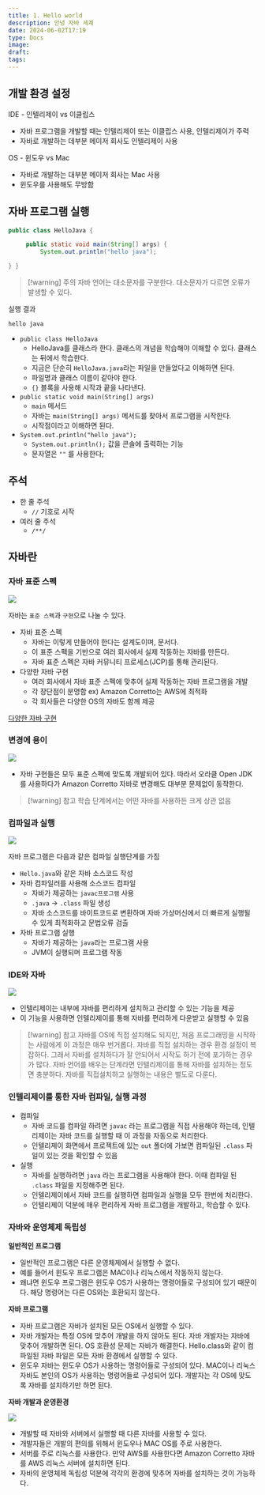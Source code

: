 ```yaml
---
title: 1. Hello world
description: 안녕 자바 세계
date: 2024-06-02T17:19
type: Docs
image:
draft:
tags:
---
```


## 개발 환경 설정

IDE - 인텔리제이 vs 이클립스

- 자바 프로그램을 개발할 때는 인텔리제이 또는 이클립스 사용, 인텔리제이가 주력
- 자바로 개발하는 데부분 메이저 회사도 인텔리제이 사용

OS - 윈도우 vs Mac

- 자바로 개발하는 대부분 메이저 회사는 Mac 사용
- 윈도우를 사용해도 무방함

## 자바 프로그램 실행

```java
public class HelloJava {

     public static void main(String[] args) {
         System.out.println("hello java");

} }
```

> [!warning] 주의
> 자바 언어는 대소문자를 구분한다. 대소문자가 다르면 오류가 발생할 수 있다.

실행 결과

```
hello java
```

- `public class HelloJava`
  - HelloJava를 클래스라 한다. 클래스의 개념을 학습해야 이해할 수 있다. 클래스는 뒤에서 학습한다.
  - 지금은 단순히 `HelloJava.java`라는 파일을 만들었다고 이해하면 된다.
  - 파일명과 클래스 이름이 같아야 한다.
  - `{}` 블록을 사용해 시작과 끝을 나타낸다.
- `public static void main(String[] args)`
  - `main` 메서드
  - 자바는 `main(String[] args)` 메서드를 찾아서 프로그램을 시작한다.
  - 시작점이라고 이해하면 된다.
- `System.out.println("hello java");`
  - `System.out.println();` 값을 콘솔에 출력하는 기능
  - 문자열은 `""` 를 사용한다;

## 주석

- 한 줄 주석
  - `//` 기호로 시작
- 여러 줄 주석
  - `/**/`

## 자바란

### 자바 표준 스펙

![](https://i.imgur.com/XqiROWb.png)

자바는 `표준 스펙`과 `구현`으로 나눌 수 있다.

- 자바 표준 스펙
  - 자바는 이렇게 만들어야 한다는 설계도이며, 문서다.
  - 이 표준 스펙을 기반으로 여러 회사에서 실제 작동하는 자바를 만든다.
  - 자바 표준 스펙은 자바 커뮤니티 프로세스(JCP)를 통해 관리된다.
- 다양한 자바 구현
  - 여러 회사에서 자바 표준 스펙에 맞추어 실제 작동하는 자바 프로그램을 개발
  - 각 장단점이 분명함 ex) Amazon Corretto는 AWS에 최적화
  - 각 회사들은 다양한 OS의 자바도 함께 제공

[다양한 자바 구현](https://whichjdk.com/ko)

### 변경에 용이

![](https://i.imgur.com/BrTqT6B.png)

- 자바 구현들은 모두 표준 스펙에 맞도록 개발되어 있다. 따라서 오라클 Open JDK를 사용하다가 Amazon Corretto 자바로 변경해도 대부분 문제없이 동작한다.

> [!warning] 참고
> 학습 단계에서는 어떤 자바를 사용하든 크게 상관 없음

### 컴파일과 실행

![](https://i.imgur.com/Wtcf7iH.png)

자바 프로그램은 다음과 같은 컴파일 실행단계를 가짐

- `Hello.java`와 같은 자바 소스코드 작성
- 자바 컴파일러를 사용해 소스코드 컴파일
  - 자바가 제공하는 `javac프로그램` 사용
  - `.java` -> `.class` 파일 생성
  - 자바 소스코드를 바이트코드로 변환하며 자바 가상머신에서 더 빠르게 실행될 수 있게 최적화하고 문법오류 검출
- 자바 프로그램 실행
  - 자바가 제공하는 `java`라는 프로그램 사용
  - JVM이 실행되며 프로그램 작동

### IDE와 자바

![](https://i.imgur.com/gCgi9yw.png)

- 인텔리제이는 내부에 자바를 편리하게 설치하고 관리할 수 있는 기능을 제공
- 이 기능을 사용하면 인텔리제이를 통해 자바를 편리하게 다운받고 실행할 수 있음

> [!warning] 참고
> 자바를 OS에 직접 설치해도 되지만, 처음 프로그래밍을 시작하는 사람에게 이 과정은 매우 번거롭다. 자바를 직접 설치하는 경우 환경 설정이 복잡하다. 그래서 자바를 설치하다가 잘 안되어서 시작도 하기 전에 포기하는 경우가 많다. 자바 언어를 배우는 단계라면 인텔리제이를 통해 자바를 설치하는 정도면 충분하다. 자바를 직접설치하고 실행하는 내용은 별도로 다룬다.

### 인텔리제이를 통한 자바 컴파일, 실행 과정

- 컴파일
  - 자바 코드를 컴파일 하려면 `javac` 라는 프로그램을 직접 사용해야 하는데, 인텔리제이는 자바 코드를 실행할 때 이 과정을 자동으로 처리한다.
  - 인텔리제이 화면에서 프로젝트에 있는 `out` 폴더에 가보면 컴파일된 `.class` 파일이 있는 것을 확인할 수 있음
- 실행
  - 자바를 실행하려면 `java` 라는 프로그램을 사용해야 한다. 이때 컴파일 된 `.class` 파일을 지정해주면 된다.
  - 인텔리제이에서 자바 코드를 실행하면 컴파일과 실행을 모두 한번에 처리한다.
  - 인텔리제이 덕분에 매우 편리하게 자바 프로그램을 개발하고, 학습할 수 있다.

### 자바와 운영체제 독립성

**일반적인 프로그램**

- 일반적인 프로그램은 다른 운영체제에서 실행할 수 없다.
- 예를 들어서 윈도우 프로그램은 MAC이나 리눅스에서 작동하지 않는다.
- 왜냐면 윈도우 프로그램은 윈도우 OS가 사용하는 명령어들로 구성되어 있기 때문이다. 해당 명령어는 다른 OS와는 호환되지 않는다.

**자바 프로그램**

- 자바 프로그램은 자바가 설치된 모든 OS에서 실행할 수 있다.
- 자바 개발자는 특정 OS에 맞추어 개발을 하지 않아도 된다. 자바 개발자는 자바에 맞추어 개발하면 된다. OS 호환성 문제는 자바가 해결한다. Hello.class와 같이 컴파일된 자바 파일은 모든 자바 환경에서 실행할 수 있다.
- 윈도우 자바는 윈도우 OS가 사용하는 명령어들로 구성되어 있다. MAC이나 리눅스 자바도 본인의 OS가 사용하는 명령어들로 구성되어 있다. 개발자는 각 OS에 맞도록 자바를 설치하기만 하면 된다.

**자바 개발과 운영환경**

![](https://i.imgur.com/QDejxH5.png)

- 개발할 때 자바와 서버에서 실행할 때 다른 자바를 사용할 수 있다.
- 개발자들은 개발의 편의를 위해서 윈도우나 MAC OS를 주로 사용한다.
- 서버를 주로 리눅스를 사용한다. 만약 AWS를 사용한다면 Amazon Corretto 자바를 AWS 리눅스 서버에 설치하면 된다.
- 자바의 운영체제 독립성 덕분에 각각의 환경에 맞추어 자바를 설치하는 것이 가능하다.

